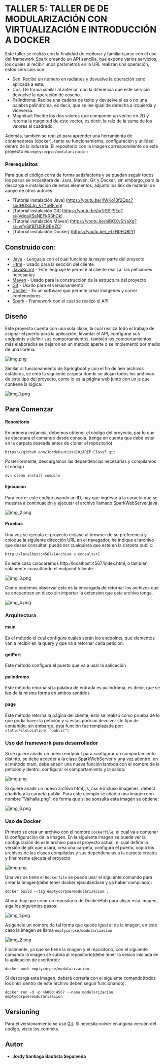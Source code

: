 # TALLER 5: TALLER DE DE MODULARIZACIÓN CON VIRTUALIZACIÓN E INTRODUCCIÓN A DOCKER

Este taller se realizó con la finalidad de explorar y familiarizarse con el uso del framework Spark creando un API sencilla, que expone varios servicios, los cuales al recibir unos parámetros en la URL realizan una operación, estos servicios son:
- Sen: Recibe un número en radianes y devuelve la operación seno aplicada a este.
- Cos: De forma similar al anterior, con la diferencia que este servicio devuelve la operación de coseno.
- Palíndroma: Recibe una cadena de texto y devuelve si es o no una palabra palíndroma, es decir, que se lee igual de derecha a izquierda y viceversa.
- Magnitud: Recibe los dos valores que componen un vector en 2D y retorna la magnitud de este vector, es decir, la raíz de la suma de los valores al cuadrado.

Además, también se realizó para aprender una herramienta de contenedores (docker), tanto su funcionamiento, configuración y utilidad dentro de la industria. El repositorio con la imagen correspondiente de este proyecto es `emptycorpse/modularizacion`

### Prerequisitos

Para que el código corra de forma satisfactoria y se puedan seguir todos los pasos se necesitara de: Java, Maven, Git y Docker; sin embargo,  para la descarga e instalación de estos elementos, adjunto los link de material de apoyo de otros autores

* [Tutorial instalación Java] (https://youtu.be/4WKo13f2Qpc?si=lHG84Jp_k7YbBFmp)
* [Tutorial instalación Git] (https://youtu.be/jpTrSSjPlEo?si=VdcaXSaNEFkR3hCk)
* [Tutorial instalación Maven] (https://youtu.be/biBOXvSNaXg?si=wfySIfBTUERGEVZC)
* [Tutorial instalación Docker] (https://youtu.be/_et7H0EQ8fY)

## Construido con:

* [Java](http://www.dropwizard.io/1.0.2/docs/) - Lenguaje con el cual funciona la mayor parte del proyecto
* [Html](https://developer.mozilla.org/es/docs/Web/HTML) - Usado para la sección del cliente
* [JavaScript](https://developer.mozilla.org/es/docs/Web/JavaScript) - Este lenguaje le permite al cliente realizar las peticiones necesarias
* [Maven](https://maven.apache.org/) - Usado para la construcción de la estructura del proyecto
* [Git](https://git-scm.com) - Usado para el versionamiento
* [Docker](https://www.docker.com/products/docker-desktop/) - Es un software que permite crear imagenes y correr contenedores
* [Spark](https://mvnrepository.com/artifact/org.apache.spark/spark-core) - Framework con el cual se realizó el API

## Diseño

Este proyecto cuenta con una sola clase, la cual realiza todo el trabajo de asignar el puerto para la aplicación, levantar el API, configurar sus endpoints y definir sus comportamientos, también los comportamientos más elaborados se dejaron en un método aparte o se implementó por medio de una librería:

![img.png](img/img.png)

Similar al funcionamiento de Springboot y con el fin de leer archivos estáticos, se creó la siguiente carpeta donde se alojan todos los archivos de este tipo del proyecto, como lo es la página web junto con un js que contiene la lógica:

![img_1.png](img/img_1.png)

## Para Comenzar

#### Repositorio

En primera instancia, debemos obtener el código del proyecto, por lo que se ejecutara el comando desde consola. (tenga en cuenta que debe estar en la carpeta deseada antes de clonar el repositorio)

~~~
https://github.com/JordyBautista10/AREP-Class5.git
~~~

Posteriormente, descargamos las dependencias necesarias y compilamos el código

~~~
mvn clean install compile
~~~

#### Ejecución

Para correr este codigo usando un ID, hay que ingresar a la carpeta que se muestra a continuación y ejecutar el archivo llamado SparkWebServer.java

![img_2.png](img/img_2.png)

#### Pruebas

Una vez se ejecuta el proyecto dirijase al browser de su preferencia y coloque la siguiente dirección URL en el navegador, he indique el archivo que desea consultar, puede ser cualquiera que este en la carpeta public:

~~~
http://localhost:4567/[Archivo a consultar]
~~~

En este caso colocaremos http://localhost:4567/index.html, o tambien solamente consultando el endpoint /cliente.

![img_3.png](img/img_3.png)

Como podemos observar esta es la encargada de retornar los archivos que se encuentren en disco sin importar la extension que este archivo tenga.

![img_4.png](img/img_4.png)

### Arquitectura
#### main
Es el método el cual configura cuáles serán los endpoints, qué elementos van a recibir en la query y que va a retornar cada petición.

#### getPort
Este método configura el puerto que va a  usar la aplicación

#### palindromo
Este método retorna si la palabra de entrada es palíndroma, es decir, que se lee de la misma forma en ambos sentidos

#### page
Este método retorna la página del cliente, esto se realizó como prueba de lo que podía hacer la petición y si estas podrían devolver ste tipo de contenido; sin embargo, esta función fue remplazada por: `staticFileLocation( "public")`


### Uso del framework para desarrollador
Si se quiere añadir un nuevo endpoint para configurar un comportamiento distinto, se debe acceder a la clase SparkWebServer y una vez adentro, en el método main, debe añadir una nueva función lambda con el nombre de la petición y dentro, configurar el comportamiento y la salida:

![img.png](img/img_5.png)

Si quiere añadir un nuevo archivo html, js, css e incluso imagenes, deberá añadirlo a la carpeta public. Para este ejemplo se añadio una imagen con nombre "Valhalla.png", de forma que si se sonsulta esta imagen se obtiene:

![img_6.png](img/img_6.png)

### Uso de Docker

Primero se crea un archivo con el nombre `Dockerfile`, el cual va a contener la configuración de la imagen. En la siguiente imagen se puede ver la configuración de este archivo para el proyecto actual, el cual define la versión de jdk que usará, crea una carpeta, configura el puerto, copia los archivos de las clases compiladas y sus dependencias a la carpeta creada y finalmente ejecuta el proyecto

![img.png](img.png)

Una vez se tiene el `Dockerfile` se puede usar el siguiente comando para crear la imagen(debe tener docker ejecutandose y ya haber compilado):
~~~
docker build --tag emptycorpse/modularizacion .
~~~
Ahora, hay que crear un repositorio de DockerHub para alojar esta imagen, siga los siguientes pasos:

![img_1.png](img_1.png)

Asigenele un nombre de tal forma que quede igual al de la imagen, en este caso la imagen se llama `emptycorpse/modularizacion`

![img_2.png](img_2.png)

Finalmente, ya que se tiene la imagen y el repositorio, con el siguiente comando la imagen se subira al repositorio(debe tener la sesion iniciada en la aplicacion de escritorio):
~~~
docker push emptycorpse/modularizacion
~~~
Si descarga esta imagen, deberá correrla con el siguiente comando(todos los links dentro de este archivo deben seguir funcionando):
~~~
docker run -d -p 46000:4567 --name modularizacion emptycorpse/modularizacion
~~~
## Versioning

Para el versionamiento se usó [Git](https://git-scm.com). Si necesita volver en alguna versión del código, visite los commits.

## Autor

* **Jordy Santiago Bautista Sepulveda** 
